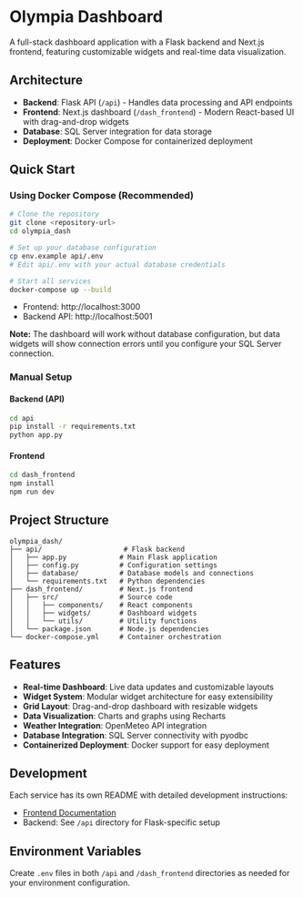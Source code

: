 # Olympia Dashboard

A full-stack dashboard application with a Flask backend and Next.js frontend, featuring customizable widgets and real-time data visualization.

## Architecture

- **Backend**: Flask API (`/api`) - Handles data processing and API endpoints
- **Frontend**: Next.js dashboard (`/dash_frontend`) - Modern React-based UI with drag-and-drop widgets
- **Database**: SQL Server integration for data storage
- **Deployment**: Docker Compose for containerized deployment

## Quick Start

### Using Docker Compose (Recommended)

```bash
# Clone the repository
git clone <repository-url>
cd olympia_dash

# Set up your database configuration
cp env.example api/.env
# Edit api/.env with your actual database credentials

# Start all services
docker-compose up --build
```

- Frontend: http://localhost:3000
- Backend API: http://localhost:5001

**Note:** The dashboard will work without database configuration, but data widgets will show connection errors until you configure your SQL Server connection.

### Manual Setup

#### Backend (API)
```bash
cd api
pip install -r requirements.txt
python app.py
```

#### Frontend
```bash
cd dash_frontend
npm install
npm run dev
```

## Project Structure

```
olympia_dash/
├── api/                    # Flask backend
│   ├── app.py             # Main Flask application
│   ├── config.py          # Configuration settings
│   ├── database/          # Database models and connections
│   └── requirements.txt   # Python dependencies
├── dash_frontend/         # Next.js frontend
│   ├── src/               # Source code
│   │   ├── components/    # React components
│   │   ├── widgets/       # Dashboard widgets
│   │   └── utils/         # Utility functions
│   └── package.json       # Node.js dependencies
└── docker-compose.yml     # Container orchestration
```

## Features

- **Real-time Dashboard**: Live data updates and customizable layouts
- **Widget System**: Modular widget architecture for easy extensibility
- **Grid Layout**: Drag-and-drop dashboard with resizable widgets
- **Data Visualization**: Charts and graphs using Recharts
- **Weather Integration**: OpenMeteo API integration
- **Database Integration**: SQL Server connectivity with pyodbc
- **Containerized Deployment**: Docker support for easy deployment

## Development

Each service has its own README with detailed development instructions:
- [Frontend Documentation](./dash_frontend/README.md)
- Backend: See `/api` directory for Flask-specific setup

## Environment Variables

Create `.env` files in both `/api` and `/dash_frontend` directories as needed for your environment configuration.
